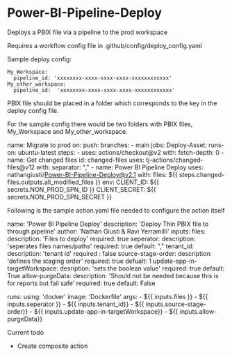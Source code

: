 # Power-BI-Pipeline-Deploy
Deploys a PBIX file via a pipeline to the prod workspace

Requires a workflow config file in .github/config/deploy_config.yaml

Sample deploy config:

    My_Workspace:
      pipeline_id: 'xxxxxxxx-xxxx-xxxx-xxxx-xxxxxxxxxxxx'
    My_other_workspace:
      pipeline_id:  'xxxxxxxx-xxxx-xxxx-xxxx-xxxxxxxxxxxx'

PBIX file should be placed in a folder which corresponds to the key in the deploy config file. 

For the sample config there would be two folders with PBIX files, My_Workspace and My_other_workspace.

name: Migrate to prod
on:
  push:
    branches:
      - main
jobs:
  Deploy-Asset:
    runs-on: ubuntu-latest
    steps:
      - uses: actions/checkout@v2
        with:
          fetch-depth: 0
      - name: Get changed files
        id: changed-files
        uses: tj-actions/changed-files@v12
        with:
          separator: ","
      - name: Power BI Pipeline Deploy
        uses: nathangiusti/Power-BI-Pipeline-Deploy@v2.1
        with:
          files: ${{ steps.changed-files.outputs.all_modified_files }}
        env:
          CLIENT_ID: ${{ secrets.NON_PROD_SPN_ID }}
          CLIENT_SECRET: ${{ secrets.NON_PROD_SPN_SECRET }}

Following is the sample action.yaml file needed to configure the action itself

name: 'Power BI Pipeline Deploy'
description: 'Deploy Thin PBIX file to through pipeline'
author: 'Nathan Giusti & Ravi Yerramilli'
inputs:
  files:
    description: 'Files to deploy'
    required: true
  seperator:
    description: 'seperates files names/paths'
    required: true
    default: ","
  tenant_id:
    description: 'tenant id'
    required : false
  source-stage-order:
    description: 'defines the staging order'
    required: true
    defualt: 1
  update-app-in-targetWorkspace:
    desription: 'sets the boolean value'
    required: true
    default: True 
  allow-purgeData:
    description: 'Should not be needed because this is for reports but fail safe'
    required: true
    default: False
    
runs:
  using: 'docker'
  image: 'Dockerfile'
  args:
    - ${{ inputs.files }}
    - ${{ inputs.seperator }}
    - ${{ inputs.tenant_id}}
    - ${{ inputs.source-stage-order}}
    - ${{ inputs.update-app-in-targetWorkspace}}
    - ${{ inputs.allow-purgeData}}
  
  

Current todo
- Create composite action
